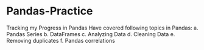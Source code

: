 # Pandas-Practice
Tracking my Progress in Pandas
Have covered following topics in Pandas:
a. Pandas Series
b. DataFrames
c. Analyzing Data
d. Cleaning Data
e. Removing duplicates
f. Pandas correlations
